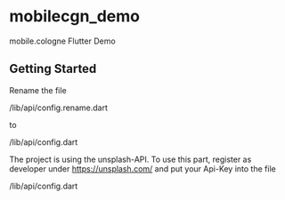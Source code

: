 # mobilecgn_demo

mobile.cologne Flutter Demo

## Getting Started

Rename the file

/lib/api/config.rename.dart

to

/lib/api/config.dart

The project is using the unsplash-API. To use this part, register as developer under https://unsplash.com/ and put your Api-Key into the file

/lib/api/config.dart
